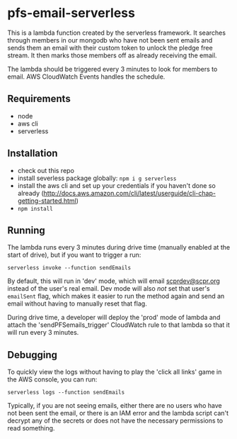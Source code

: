 # pfs-email-serverless
This is a lambda function created by the serverless framework.  It searches through members in our mongodb who have not been sent emails and sends them an email with their custom token to unlock the pledge free stream.  It then marks those members off as already receiving the email.

The lambda should be triggered every 3 minutes to look for members to email.  AWS CloudWatch Events handles the schedule.

## Requirements

* node
* aws cli
* serverless

## Installation

* check out this repo
* install severless package globally:
    `npm i g serverless`
* install the aws cli and set up your credentials if you haven't done so already (http://docs.aws.amazon.com/cli/latest/userguide/cli-chap-getting-started.html)
* `npm install`

## Running

The lambda runs every 3 minutes during drive time (manually enabled at the start of drive), but if you want to trigger a run:

`serverless invoke --function sendEmails`

By default, this will run in 'dev' mode, which will email scprdev@scpr.org instead of the user's real email. Dev mode will also *not* set that user's `emailSent` flag, which makes it easier to run the method again and send an email without having to manually reset that flag.

During drive time, a developer will deploy the 'prod' mode of lambda and attach the 'sendPFSemails_trigger' CloudWatch rule to that lambda so that it will run every 3 minutes.

## Debugging

To quickly view the logs without having to play the 'click all links' game in the AWS console, you can run:

`serverless logs --function sendEmails`

Typically, if you are not seeing emails, either there are no users who have not been sent the email, or there is an IAM error and
the lambda script can't decrypt any of the secrets or does not have the necessary permissions to read something.